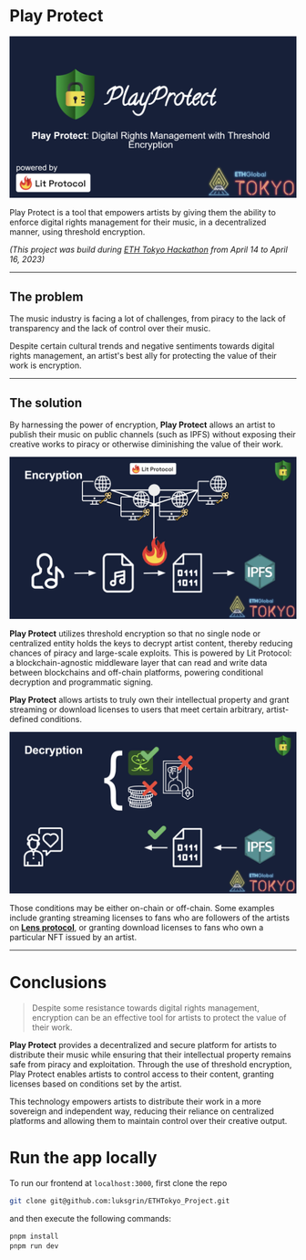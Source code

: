 # **Play Protect**

![header](./media/repo-header.png)

Play Protect is a tool that empowers artists by giving them the ability to enforce digital rights management for their music, in a decentralized manner, using threshold encryption.


*(This project was build during [ETH Tokyo Hackathon](https://ethglobal.com/events/tokyo) from April 14 to April 16, 2023)*

---

## **The problem**

The music industry is facing a lot of challenges, from piracy to the lack of transparency and the lack of control over their music.

Despite certain cultural trends and negative sentiments towards digital rights management, an artist's best ally for protecting the value of their work is encryption.

---

## **The solution**

By harnessing the power of encryption, **Play Protect** allows an artist to publish their music on public channels (such as IPFS) without exposing their creative works to piracy or otherwise diminishing the value of their work.

![Encryption](./media/encryption_diagram.png)

**Play Protect** utilizes threshold encryption so that no single node or centralized entity holds the keys to decrypt artist content, thereby reducing chances of piracy and large-scale exploits. This is powered by Lit Protocol: a blockchain-agnostic middleware layer that can read and write data between blockchains and off-chain platforms, powering conditional decryption and programmatic signing. 


**Play Protect** allows artists to truly own their intellectual property and grant streaming or download licenses to users that meet certain arbitrary, artist-defined conditions.

![Decryption](./media/decryption_diagram.png)

Those conditions may be either on-chain or off-chain. Some examples include granting streaming licenses to fans who are followers of the artists on [**Lens protocol**](https://www.lens.xyz/), or granting download licenses to fans who own a particular NFT issued by an artist.

---

# **Conclusions**

>Despite some resistance towards digital rights management, encryption can be an effective tool for artists to protect the value of their work.

**Play Protect** provides a decentralized and secure platform for artists to distribute their music while ensuring that their intellectual property remains safe from piracy and exploitation. Through the use of threshold encryption, Play Protect enables artists to control access to their content, granting licenses based on conditions set by the artist.

This technology empowers artists to distribute their work in a more sovereign and independent way, reducing their reliance on centralized platforms and allowing them to maintain control over their creative output.

# **Run the app locally**

To run our frontend at `localhost:3000`, first clone the repo

```bash
git clone git@github.com:luksgrin/ETHTokyo_Project.git
```

and then execute the following commands:

```bash
pnpm install
pnpm run dev
```
